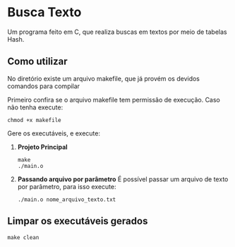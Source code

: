 
# Busca Texto

Um programa feito em C, que realiza buscas em textos por meio de tabelas Hash.

## Como utilizar
No diretório existe um arquivo makefile, que já provém os devidos comandos para compilar

Primeiro confira se o arquivo makefile tem permissâo de execução. Caso não tenha execute:
```
chmod +x makefile
```
Gere os executáveis, e execute:

1. **Projeto Principal**
	```
	make
	./main.o
	```
2. **Passando arquivo por parâmetro**
	É possível passar um arquivo de texto por parâmetro, para isso execute:
	```
	./main.o nome_arquivo_texto.txt
	```

## Limpar os executáveis gerados
	make clean
